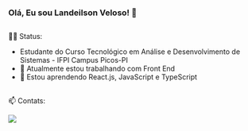 ### Olá, Eu sou Landeilson Veloso! 👋

##

👨‍💻 Status:

- Estudante do Curso Tecnológico em Análise e Desenvolvimento de Sistemas - IFPI Campus Picos-PI
- 🔭 Atualmente estou trabalhando com Front End
- 🌱 Estou aprendendo React.js, JavaScript e TypeScript

##


📫 Contats:

<div>
   <a href="mailto:landeilson.veloso.programmer@gmail.com"><img src="https://img.shields.io/badge/Gmail-D14836?style=for-the-badge&logo=gmail&logoColor=white"></a>
</div>
